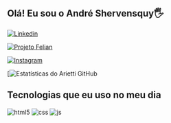 ##  Olá! Eu sou o André Shervensquy🖐️

[![ Linkedin ](https://img.shields.io/website?label=https://www.linkedin.com&style=for-the-badge&url=https://sujeitoprogramador.com/)](https://www.linkedin.com/in/andre-shervensquy/)

[![ Projeto Felian ](https://img.shields.io/website?label=https://www.feliansuporte.com.br&style=for-the-badge&url=https://sujeitoprogramador.com/)](https://www.feliansuporte.com.br)


[![ Instagram ](https://img.shields.io/badge/Instagram-E4405F?style=for-the-badge&logo=instagram&logoColor=white)](https://www.instagram.com/andre.arietti/)


[![ Estatísticas do Arietti GitHub ](https://github-readme-stats.vercel.app/api?username=AndreArietti&show_icons=true&theme=dracula&count_private=true)

##  Tecnologias que eu uso no meu dia

<div style="display: inline_block">
  <img align="center" alt="html5" src="https://img.shields.io/badge/HTML5-E34F26?style=for-the-badge&logo=html5&logoColor=white" />
  <img align="center" alt="css" src="https://img.shields.io/badge/CSS3-1572B6?style=for-the-badge&logo=css3&logoColor=white" />
  <img align="center" alt="js" src="https://img.shields.io/badge/JavaScript-F7DF1E?style=for-the-badge&logo=javascript&logoColor=black" />

